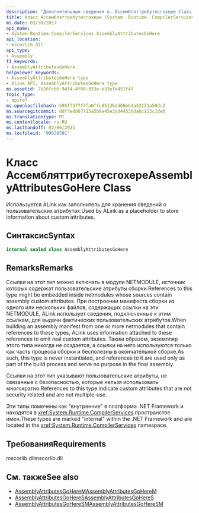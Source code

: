 ```yaml
---
description: 'Дополнительные сведения о: Ассембляттрибутесгохере Class'
title: Класс Ассембляттрибутесгохере (System. Runtime. CompilerServices)
ms.date: 03/30/2017
api_name:
- System.Runtime.CompilerServices.AssemblyAttributesGoHere
api_location:
- mscorlib.dll
api_type:
- Assembly
f1_keywords:
- AssemblyAttributesGoHere
helpviewer_keywords:
- AssemblyAttributesGoHere type
- Alink API, AssemblyAttributesGoHere type
ms.assetid: 7b26fcb6-94f4-4f09-933e-b33efe451f4f
topic_type:
- apiref
ms.openlocfilehash: b95ff377f7fa0ffc85136dd69eb4a32121a50dc2
ms.sourcegitcommit: ddf7edb67715a5b9a45e3dd44536dabc153c1de0
ms.translationtype: MT
ms.contentlocale: ru-RU
ms.lasthandoff: 02/06/2021
ms.locfileid: "99638591"
---
```

# <a name="assemblyattributesgohere-class"></a><span data-ttu-id="913bb-103">Класс Ассембляттрибутесгохере</span><span class="sxs-lookup"><span data-stu-id="913bb-103">AssemblyAttributesGoHere Class</span></span>

<span data-ttu-id="913bb-104">Используется ALink как заполнитель для хранения сведений о пользовательских атрибутах.</span><span class="sxs-lookup"><span data-stu-id="913bb-104">Used by ALink as a placeholder to store information about custom attributes.</span></span>

## <a name="syntax"></a><span data-ttu-id="913bb-105">Синтаксис</span><span class="sxs-lookup"><span data-stu-id="913bb-105">Syntax</span></span>

```csharp
internal sealed class AssemblyAttributesGoHere
```

## <a name="remarks"></a><span data-ttu-id="913bb-106">Remarks</span><span class="sxs-lookup"><span data-stu-id="913bb-106">Remarks</span></span>

<span data-ttu-id="913bb-107">Ссылки на этот тип можно включать в модули NETMODULE, источник которых содержат пользовательские атрибуты сборки.</span><span class="sxs-lookup"><span data-stu-id="913bb-107">References to this type might be embedded inside netmodules whose sources contain assembly custom attributes.</span></span> <span data-ttu-id="913bb-108">При построении манифеста сборки из одного или нескольких файлов, содержащих ссылки на эти NETMODULE, ALink использует сведения, подключенные к этим ссылкам, для выдачи фактических пользовательских атрибутов.</span><span class="sxs-lookup"><span data-stu-id="913bb-108">When building an assembly manifest from one or more netmodules that contain references to these types, ALink uses information attached to these references to emit real custom attributes.</span></span> <span data-ttu-id="913bb-109">Таким образом, экземпляр этого типа никогда не создается, а ссылки на него используются только как часть процесса сборки и бесполезны в окончательной сборке.</span><span class="sxs-lookup"><span data-stu-id="913bb-109">As such, this type is never instantiated, and references to it are used only as part of the build process and serve no purpose in the final assembly.</span></span>

<span data-ttu-id="913bb-110">Ссылки на этот тип указывают пользовательские атрибуты, не связанные с безопасностью, которые нельзя использовать многократно.</span><span class="sxs-lookup"><span data-stu-id="913bb-110">References to this type indicate custom attributes that are not security related and are not multiple-use.</span></span>

<span data-ttu-id="913bb-111">Эти типы помечены как "внутренние" в платформа .NET Framework и находятся в <xref:System.Runtime.CompilerServices> пространстве имен.</span><span class="sxs-lookup"><span data-stu-id="913bb-111">These types are marked "internal" within the .NET Framework and are located in the <xref:System.Runtime.CompilerServices> namespace.</span></span>

## <a name="requirements"></a><span data-ttu-id="913bb-112">Требования</span><span class="sxs-lookup"><span data-stu-id="913bb-112">Requirements</span></span>

<span data-ttu-id="913bb-113">mscorlib.dll</span><span class="sxs-lookup"><span data-stu-id="913bb-113">mscorlib.dll</span></span>

## <a name="see-also"></a><span data-ttu-id="913bb-114">См. также</span><span class="sxs-lookup"><span data-stu-id="913bb-114">See also</span></span>

- [<span data-ttu-id="913bb-115">AssemblyAttributesGoHereM</span><span class="sxs-lookup"><span data-stu-id="913bb-115">AssemblyAttributesGoHereM</span></span>](assemblyattributesgoherem.md)
- [<span data-ttu-id="913bb-116">AssemblyAttributesGoHereS</span><span class="sxs-lookup"><span data-stu-id="913bb-116">AssemblyAttributesGoHereS</span></span>](assemblyattributesgoheres.md)
- [<span data-ttu-id="913bb-117">AssemblyAttributesGoHereSM</span><span class="sxs-lookup"><span data-stu-id="913bb-117">AssemblyAttributesGoHereSM</span></span>](assemblyattributesgoheresm.md)

